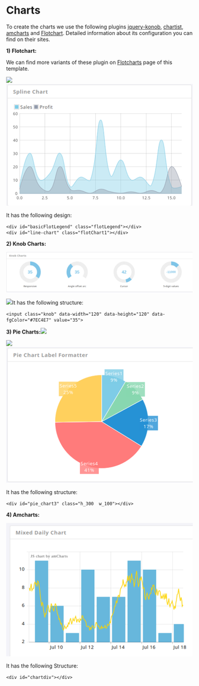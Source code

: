 # Charts

To create the charts we use the following plugins [jquery-konob](http://anthonyterrien.com/knob/), [chartist](http://gionkunz.github.io/chartist-js/), [amcharts](https://www.amcharts.com/demos/) and [Flotchart](http://www.flotcharts.org/). Detailed information about its configuration you can find on their sites.

**1\)** **Flotchart:**

We can find more variants of these plugin on [Flotcharts](http://admire.lorvent.in/charts.html) page of this template.

![](https://github.com/lorvent/minima/tree/66f707878975e1e5902ed6c82d28f90ac3e62c68/assets/adire15.png)![](../../../.gitbook/assets/spline_chart.png)

It has the following design:

```text
<div id="basicFlotLegend" class="flotLegend"></div>
<div id="line-chart" class="flotChart1"></div>
```

**2\) Knob Charts:**

![](../../../.gitbook/assets/knob_charts.png)

![](https://github.com/lorvent/minima/tree/66f707878975e1e5902ed6c82d28f90ac3e62c68/assets/admire18.png)It has the following structure:

```text
<input class="knob" data-width="120" data-height="120" data-fgColor="#7EC4E7" value="35">
```

**3\) Pie Charts:**![](https://github.com/lorvent/minima/tree/66f707878975e1e5902ed6c82d28f90ac3e62c68/assets/admire16.png)

![](https://github.com/lorvent/minima/tree/66f707878975e1e5902ed6c82d28f90ac3e62c68/assets/admire16.png)![](../../../.gitbook/assets/pie_charts.png)

It has the following structure:

```text
<div id="pie_chart3" class="h_300  w_100"></div>
```

**4\) Amcharts:**

![](../../../.gitbook/assets/amcharts.png)

It has the following Structure:

```text
<div id="chartdiv"></div>
```

